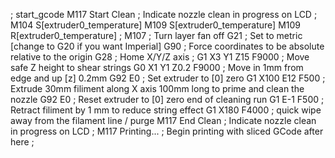 ; start_gcode
M117 Start Clean        ; Indicate nozzle clean in progress on LCD
;
M104 S[extruder0_temperature]
M109 S[extruder0_temperature]
M109 R[extruder0_temperature]
;
M107                    ; Turn layer fan off
G21                     ; Set to metric [change to G20 if you want Imperial]
G90                     ; Force coordinates to be absolute relative to the origin
G28                     ; Home X/Y/Z axis
;
G1 X3 Y1 Z15 F9000      ; Move safe Z height to shear strings
G0 X1 Y1 Z0.2 F9000     ; Move in 1mm from edge and up [z] 0.2mm
G92 E0                  ; Set extruder to [0] zero
G1 X100 E12 F500        ; Extrude 30mm filiment along X axis 100mm long to prime and clean the nozzle
G92 E0                  ; Reset extruder to [0] zero end of cleaning run
G1 E-1 F500             ; Retract filiment by 1 mm to reduce string effect
G1 X180 F4000           ; quick wipe away from the filament line / purge
M117 End Clean          ; Indicate nozzle clean in progress on LCD
;
M117 Printing...
; Begin printing with sliced GCode after here
;
